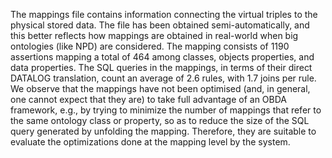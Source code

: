 The mappings file contains information connecting the virtual triples to the physical stored data. The file has been obtained semi-automatically, and this better reflects how mappings are obtained in real-world when big ontologies (like NPD) are considered. The mapping consists of 1190 assertions mapping a total of 464 among classes, objects properties, and data properties. The SQL queries in the mappings, in terms of their direct DATALOG translation, count an average of 2.6 rules, with 1.7 joins per rule. We observe that the mappings have not been optimised (and, in general, one cannot expect that they are) to take full advantage of an OBDA framework, e.g., by trying to minimize the number of mappings that refer to the same ontology class or property, so as to reduce the size of the SQL query generated by unfolding the mapping. Therefore, they are suitable to evaluate the optimizations done at the mapping level by the system.